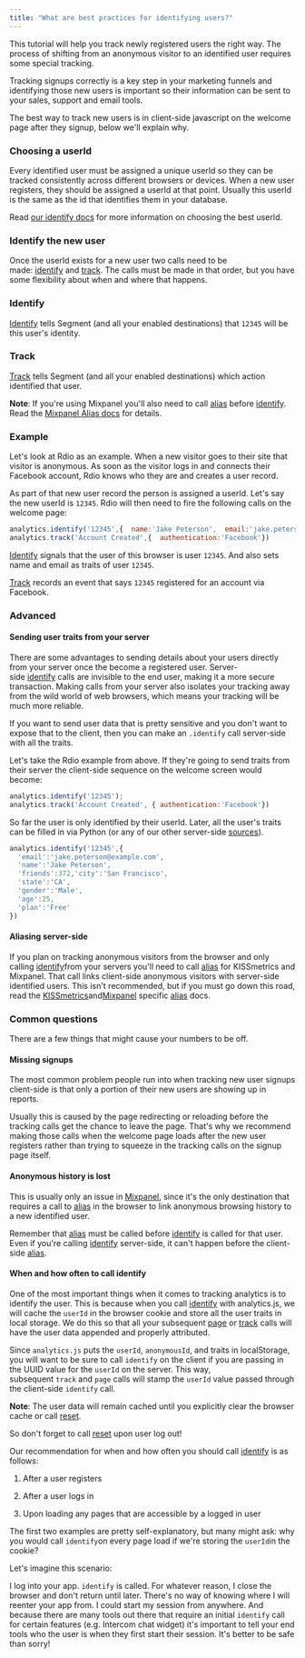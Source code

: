 ```yaml
---
title: "What are best practices for identifying users?"
---
```


This tutorial will help you track newly registered users the right way. The process of shifting from an anonymous visitor to an identified user requires some special tracking.

Tracking signups correctly is a key step in your marketing funnels and identifying those new users is important so their information can be sent to your sales, support and email tools.

The best way to track new users is in client-side javascript on the welcome page after they signup, below we'll explain why.

### Choosing a userId

Every identified user must be assigned a unique userId so they can be tracked consistently across different browsers or devices. When a new user registers, they should be assigned a userId at that point. Usually this userId is the same as the id that identifies them in your database.

Read [our identify docs](https://segment.com/docs/spec/identify/#user-id) for more information on choosing the best userId.

### Identify the new user

Once the userId exists for a new user two calls need to be made: [identify](https://segment.com/docs/tracking-api/identify) and [track](https://segment.com/docs/tracking-api/track). The calls must be made in that order, but you have some flexibility about when and where that happens.

### Identify

[Identify](https://segment.com/docs/tracking-api/identify) tells Segment (and all your enabled destinations) that `12345` will be this user's identity.

### Track

[Track](https://segment.com/docs/tracking-api/track) tells Segment (and all your enabled destinations) which action identified that user.

**Note**: If you're using Mixpanel you'll also need to call [alias](https://segment.com/docs/tracking-api/alias) before [identify](https://segment.com/docs/tracking-api/identify). Read the [Mixpanel Alias docs](/docs/destinations/mixpanel#alias) for details.

### Example

Let's look at Rdio as an example. When a new visitor goes to their site that visitor is anonymous. As soon as the visitor logs in and connects their Facebook account, Rdio knows who they are and creates a user record.

As part of that new user record the person is assigned a userId. Let's say the new userId is `12345`. Rdio will then need to fire the following calls on the welcome page:

```js
analytics.identify('12345',{  name:'Jake Peterson',  email:'jake.peterson@example.com'});
analytics.track('Account Created',{  authentication:'Facebook'})
```

[Identify](https://segment.com/docs/connections/sources/catalog/libraries/server/http/#identify) signals that the user of this browser is user `12345`. And also sets name and email as traits of user `12345`.

[Track](https://segment.com/docs/tracking-api/track) records an event that says `12345` registered for an account via Facebook.

### Advanced

#### Sending user traits from your server

There are some advantages to sending details about your users directly from your server once the become a registered user. Server-side [identify](https://segment.com/docs/tracking-api/identify) calls are invisible to the end user, making it a more secure transaction. Making calls from your server also isolates your tracking away from the wild world of web browsers, which means your tracking will be much more reliable.

If you want to send user data that is pretty sensitive and you don't want to expose that to the client, then you can make an `.identify` call server-side with all the traits.

Let's take the Rdio example from above. If they're going to send traits from their server the client-side sequence on the welcome screen would become:

```js
analytics.identify('12345');
analytics.track('Account Created', { authentication:'Facebook'})
```

So far the user is only identified by their userId. Later, all the user's traits can be filled in via Python (or any of our other server-side [sources](https://segment.com/docs/sources/server)).

```js
analytics.identify('12345',{
  'email':'jake.peterson@example.com',
  'name':'Jake Peterson',
  'friends':372,'city':'San Francisco',
  'state':'CA',
  'gender':'Male',
  'age':25,
  'plan':'Free'
})
```

#### Aliasing server-side

If you plan on tracking anonymous visitors from the browser and only calling [identify](https://segment.com/docs/tracking-api/identify)from your servers you'll need to call [alias](https://segment.com/docs/tracking-api/alias) for KISSmetrics and Mixpanel. That call links client-side anonymous visitors with server-side identified users. This isn't recommended, but if you must go down this road, read the [KISSmetrics](/docs/destinations/kissmetrics/#aliasing-new-users-server-side)and[Mixpanel](/docs/destinations/mixpanel/#aliasing-server-side) specific [alias](https://segment.com/docs/tracking-api/alias) docs.

### Common questions

There are a few things that might cause your numbers to be off.

#### Missing signups

The most common problem people run into when tracking new user signups client-side is that only a portion of their new users are showing up in reports.

Usually this is caused by the page redirecting or reloading before the tracking calls get the chance to leave the page. That's why we recommend making those calls when the welcome page loads after the new user registers rather than trying to squeeze in the tracking calls on the signup page itself.

#### Anonymous history is lost

This is usually only an issue in [Mixpanel](/docs/destinations/mixpanel#alias), since it's the only destination that requires a call to [alias](https://segment.com/docs/tracking-api/alias) in the browser to link anonymous browsing history to a new identified user.

Remember that [alias](https://segment.com/docs/tracking-api/alias) must be called before [identify](https://segment.com/docs/tracking-api/identify) is called for that user. Even if you're calling [identify](https://segment.com/docs/tracking-api/identify) server-side, it can't happen before the client-side [alias](https://segment.com/docs/tracking-api/alias).

#### When and how often to call identify

One of the most important things when it comes to tracking analytics is to identify the user. This is because when you call [identify](https://segment.com/docs/tracking-api/identify) with analytics.js, we will cache the `userId` in the browser cookie and store all the user traits in local storage. We do this so that all your subsequent [page](https://segment.com/docs/sources/website/analytics.js/#page) or [track](https://segment.com/docs/sources/website/analytics.js/#track) calls will have the user data appended and properly attributed.

Since `analytics.js` puts the `userId`, `anonymousId`, and traits in localStorage, you will want to be sure to call `identify` on the client if you are passing in the UUID value for the `userId` on the server. This way, subsequent `track` and `page` calls will stamp the `userId` value passed through the client-side `identify` call.

**Note**: The user data will remain cached until you explicitly clear the browser cache or call [reset](https://segment.com/docs/sources/website/analytics.js/#reset-logout).

So don't forget to call [reset](https://segment.com/docs/sources/website/analytics.js/#reset-logout) upon user log out!

Our recommendation for when and how often you should call [identify](https://segment.com/docs/tracking-api/identify) is as follows:

1.  After a user registers

2.  After a user logs in

3.  Upon loading any pages that are accessible by a logged in user


The first two examples are pretty self-explanatory, but many might ask: why you would call `identify`on every page load if we're storing the `userId`in the cookie?

Let's imagine this scenario:

I log into your app. `identify` is called. For whatever reason, I close the browser and don't return until later. There's no way of knowing where I will reenter your app from. I could start my session from anywhere. And because there are many tools out there that require an initial `identify` call for certain features (e.g. Intercom chat widget) it's important to tell your end tools who the user is when they first start their session. It's better to be safe than sorry!
